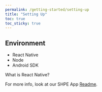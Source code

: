 ```yaml
---
permalink: /getting-started/setting-up
title: "Setting Up"
toc: true
toc_sticky: true
---
```


## Environment
* React Native
* Node
* Android SDK

What is React Native?

For more info, look at our SHPE App [Readme](https://github.com/SHPEUCF/shpeucfapp/blob/master/README.md).
